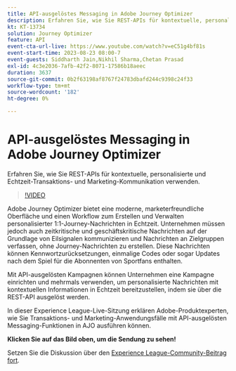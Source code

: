 ```yaml
---
title: API-ausgelöstes Messaging in Adobe Journey Optimizer
description: Erfahren Sie, wie Sie REST-APIs für kontextuelle, personalisierte und Echtzeit-Transaktions- und Marketing-Kommunikation verwenden.
kt: KT-13734
solution: Journey Optimizer
feature: API
event-cta-url-live: https://www.youtube.com/watch?v=eC51g4bf81s
event-start-time: 2023-08-23 08:00-7
event-guests: Siddharth Jain,Nikhil Sharma,Chetan Prasad
exl-id: 4c3e2036-7afb-42f2-8071-17586b18aeec
duration: 3637
source-git-commit: 0b2f63198af8767f24783dbafd244c9398c24f33
workflow-type: tm+mt
source-wordcount: '182'
ht-degree: 0%

---
```


# API-ausgelöstes Messaging in Adobe Journey Optimizer

Erfahren Sie, wie Sie REST-APIs für kontextuelle, personalisierte und Echtzeit-Transaktions- und Marketing-Kommunikation verwenden.

>[!VIDEO](https://video.tv.adobe.com/v/3422169/?learn=on)

Adobe Journey Optimizer bietet eine moderne, marketerfreundliche Oberfläche und einen Workflow zum Erstellen und Verwalten personalisierter 1:1-Journey-Nachrichten in Echtzeit. Unternehmen müssen jedoch auch zeitkritische und geschäftskritische Nachrichten auf der Grundlage von Eilsignalen kommunizieren und Nachrichten an Zielgruppen verfassen, ohne Journey-Nachrichten zu erstellen. Diese Nachrichten können Kennwortzurücksetzungen, einmalige Codes oder sogar Updates nach dem Spiel für die Abonnenten von Sportfans enthalten.

Mit API-ausgelösten Kampagnen können Unternehmen eine Kampagne einrichten und mehrmals verwenden, um personalisierte Nachrichten mit kontextuellen Informationen in Echtzeit bereitzustellen, indem sie über die REST-API ausgelöst werden.

In dieser Experience League-Live-Sitzung erklären Adobe-Produktexperten, wie Sie Transaktions- und Marketing-Anwendungsfälle mit API-ausgelösten Messaging-Funktionen in AJO ausführen können.

**Klicken Sie auf das Bild oben, um die Sendung zu sehen!**

Setzen Sie die Diskussion über den [Experience League-Community-Beitrag fort](https://experienceleaguecommunities.adobe.com/t5/journey-optimizer-discussions/experience-league-live-post-session-discussion-api-triggered/m-p/614273?profile.language=de#M132).

